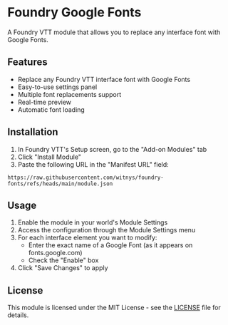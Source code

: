 # Foundry Google Fonts

A Foundry VTT module that allows you to replace any interface font with Google Fonts.

## Features

- Replace any Foundry VTT interface font with Google Fonts
- Easy-to-use settings panel
- Multiple font replacements support
- Real-time preview
- Automatic font loading

## Installation

1. In Foundry VTT's Setup screen, go to the "Add-on Modules" tab
2. Click "Install Module"
3. Paste the following URL in the "Manifest URL" field:
```
https://raw.githubusercontent.com/witnys/foundry-fonts/refs/heads/main/module.json
```

## Usage

1. Enable the module in your world's Module Settings
2. Access the configuration through the Module Settings menu
3. For each interface element you want to modify:
   - Enter the exact name of a Google Font (as it appears on fonts.google.com)
   - Check the "Enable" box
4. Click "Save Changes" to apply

## License

This module is licensed under the MIT License - see the [LICENSE](LICENSE) file for details.
